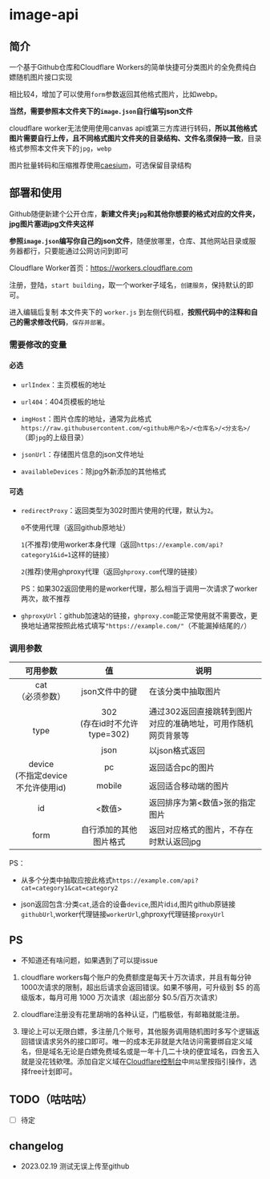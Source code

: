 # image-api
## 简介

一个基于Github仓库和Cloudflare Workers的简单快捷可分类图片的全免费纯白嫖随机图片接口实现

相比较4，增加了可以使用`form`参数返回其他格式图片，比如webp。

**当然，需要参照本文件夹下的`image.json`自行编写json文件**

cloudflare worker无法使用使用canvas api或第三方库进行转码，**所以其他格式图片需要自行上传，且不同格式图片文件夹的目录结构、文件名须保持一致**，目录格式参照本文件夹下的`jpg`，`webp`

图片批量转码和压缩推荐使用[caesium](https://saerasoft.com/caesium#downloads)，可选保留目录结构
<!--
## 演示

[https://demo4.randomimg.sfacg.ltd](https://demo4.randomimg.sfacg.ltd)主页

[https://demo4.randomimg.sfacg.ltd/api](https://demo4.randomimg.sfacg.ltd/api)`cat`为必须参数，不存在就返回404

[https://demo4.randomimg.sfacg.ltd/api?cat=category1](https://demo4.randomimg.sfacg.ltd/api?cat=category1)

[https://demo4.randomimg.sfacg.ltd/api?cat=category1&cat=category2](https://demo4.randomimg.sfacg.ltd/api?cat=category1&cat=category2)多分类抽取

[https://demo4.randomimg.sfacg.ltd/api?cat=category1&device=mobile&id=2](https://demo4.randomimg.sfacg.ltd/api?cat=category1&device=mobile&id=2)抽取`image.json`中`category1`分类适合移动端查看的第2张图

[https://demo4.randomimg.sfacg.ltd/api?cat=category2&type=json](https://demo4.randomimg.sfacg.ltd/api?cat=category2&type=json)随机抽取`category2`分类并返回json

[https://demo4.randomimg.sfacg.ltd/api?cat=category1&device=pc&id=2&type=json](https://demo4.randomimg.sfacg.ltd/api?cat=category1&device=pc&id=2&type=json)指定`category1`分类适合pc端的第二张并返回json

[https://demo4.randomimg.sfacg.ltd/api?cat=category1&type=302](https://demo4.randomimg.sfacg.ltd/api?cat=category1&type=302)以302返回跳转到随机一张图的准确地址，供网页使用

PS:cloudflare提供的`workers.dev`域名在大陆无法正常解析，所以演示站是添加的自定义域名
-->
## 部署和使用

Github随便新建个公开仓库，**新建文件夹`jpg`和其他你想要的格式对应的文件夹，jpg图片塞进jpg文件夹这样**

**参照`image.json`编写你自己的json文件**，随便放哪里，仓库、其他网站目录或服务器都行，只要能通过公网访问到即可

Cloudflare Worker首页：https://workers.cloudflare.com

注册，登陆，`start building`，取一个worker子域名，`创建服务`，保持默认的即可。

进入编辑后复制 本文件夹下的 `worker.js`  到左侧代码框，**按照代码中的注释和自己的需求修改代码**，`保存并部署`。

### 需要修改的变量

#### 必选

- `urlIndex`：主页模板的地址

- `url404`：404页模板的地址

- `imgHost`：图片仓库的地址，通常为此格式`https://raw.githubusercontent.com/<github用户名>/<仓库名>/<分支名>/`（即`jpg`的上级目录）

- `jsonUrl`：存储图片信息的json文件地址

- `availableDevices`：除jpg外新添加的其他格式

#### 可选

- `redirectProxy`：返回类型为302时图片使用的代理，默认为`2`。

   `0`不使用代理（返回github原地址）

   `1`(不推荐)使用worker本身代理（返回`https://example.com/api?category1&id=1`这样的链接）

   `2`(推荐)使用ghproxy代理（返回`ghproxy.com`代理的链接）  

   PS：如果302返回使用的是worker代理，那么相当于调用一次请求了worker两次，故不推荐

- `ghproxyUrl`：github加速站的链接，`ghproxy.com`能正常使用就不需要改，更换地址通常按照此格式填写`"https://example.com/"`（不能漏掉结尾的`/`）

### 调用参数

<table>
<thead>
  <tr>
    <th>可用参数</th>
    <th>值</th>
    <th>说明</th>
  </tr>
</thead>
<tbody>
  <tr>
    <td align="center">cat<br>（必须参数）</td>
    <td align="center">json文件中的键</td>
    <td>在该分类中抽取图片</td>
  </tr>
  <tr>
    <td align="center" rowspan="2">type</td>
    <td align="center">302<br>(存在id时不允许type=302)</td>
    <td>通过302返回直接跳转到图片对应的准确地址，可用作随机网页背景等</td>
  </tr>
    <tr>
    <td align="center">json</td>
    <td>以json格式返回</td>
  </tr>
  <tr>
    <td align="center" rowspan="2">device<br>(不指定device不允许使用id)</td>
    <td align="center">pc</td>
    <td>返回适合pc的图片</td>
  </tr>
  <tr>
    <td align="center">mobile</td>
    <td>返回适合移动端的图片</td>
  </tr>
  <tr>
    <td align="center">id</td>
    <td align="center">&lt;数值&gt;</td>
    <td>返回排序为第&lt;数值&gt;张的指定图片</td>
  </tr>
  <tr>
    <td align="center">form</td>
    <td align="center">自行添加的其他图片格式</td>
    <td>返回对应格式的图片，不存在时默认返回jpg</td>
  </tr>
</tbody>
</table>
PS：

- 从多个分类中抽取应按此格式`https://example.com/api?cat=category1&cat=category2`

- json返回包含:分类`cat`,适合的设备`device`,图片id`id`,图片github原链接`githubUrl`,worker代理链接`workerUrl`,ghproxy代理链接`proxyUrl`
<!--
```
{
  "category": "category2",
  "device": "pc",
  "id": 2,
  "githubUrl": "https://raw.githubusercontent.com/Cheshire-Nya/easy-random-image-api/main/示例图/6.jpg",
  "workerUrl": "https://demo4.randomimg.sfacg.ltd/api?cat=category2&device=pc&id=2",
  "proxyUrl": "https://ghproxy.com/https://raw.githubusercontent.com/Cheshire-Nya/easy-random-image-api/main/示例图/6.jpg"
}
```
-->

## PS

- 不知道还有啥问题，如果遇到了可以提issue

1. cloudflare workers每个账户的免费额度是每天十万次请求，并且有每分钟1000次请求的限制，超出后请求会返回错误。如果不够用，可升级到 $5 的高级版本，每月可用 1000 万次请求（超出部分 $0.5/百万次请求）

2. cloudflare注册没有花里胡哨的各种认证，门槛极低，有邮箱就能注册。

3. 理论上可以无限白嫖，多注册几个账号，其他服务调用随机图时多写个逻辑返回错误请求另外的接口即可。唯一的成本无非就是大陆访问需要绑自定义域名，但是域名无论是白嫖免费域名或是一年十几二十块的便宜域名，四舍五入就是没花钱欸嘿。添加自定义域在[Cloudflare控制台](https://dash.cloudflare.com/)中`网站`里按指引操作，选择free计划即可。

## TODO（咕咕咕）

- [ ] 待定


## changelog

- 2023.02.19 测试无误上传至github

